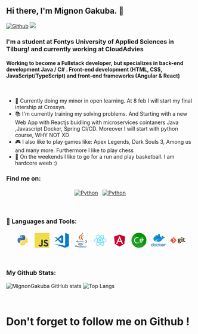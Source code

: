 ## Hi there, I'm Mignon Gakuba. 👋  
[![Github](https://img.shields.io/github/followers/MignonGakuba?label=Follow&style=social)](https://github.com/MignonGakuba) ![](https://visitor-badge.laobi.icu/badge?page_id=MignonGakuba.MignonGakuba)

### I'm a student at Fontys University of Applied Sciences in Tilburg! and currently working at CloudAdvies

#### Working to become a Fullstack developer, but specializes in back-end development Java / C#  . Front-end development (HTML, CSS, JavaScript/TypeScript) and front-end frameworks (Angular & React)

<br/>

  - 🏫 Currently doing my minor in open learning.  At 8 feb  I will start my final intership at Crossyn.
  - 📚 I'm currently training my solving problems. And Starting with a new Web App with Reactjs buidling with microservices cointaners Java ,Javascript Docker, Spring CI/CD.
  Moreover I will start with python course, WHY NOT XD
  - 🎮 I also like to play games like: Apex Legends, Dark Souls 3, Among us and many more. Furthermore I like to play chess 
  - 🌲 On the weekends I like to go for a run and play basketball. I am hardcore weeb :) 


### Find me on:

<p align="center">
 <a href="https://www.linkedin.com/in/mignon-gakuba-700247180/" target="_blank" rel="noopener noreferrer"> <img src="https://cdn.jsdelivr.net/npm/simple-icons@v3/icons/linkedin.svg" alt="Python" height="40" style="vertical-align:top; margin:4px"></a>
 <a href="mailto:mignongakuba@gmail.com"> <img src="https://cdn.jsdelivr.net/npm/simple-icons@v3/icons/gmail.svg" alt="Python" height="40" style="vertical-align:top; margin:4px"></a>
</p>

<br />

### 🧰 Languages and Tools:
<p align="center">
<img src="https://raw.githubusercontent.com/github/explore/80688e429a7d4ef2fca1e82350fe8e3517d3494d/topics/python/python.png" alt="Python" height="40" style="vertical-align:top; margin:4px">
<img src="https://raw.githubusercontent.com/github/explore/80688e429a7d4ef2fca1e82350fe8e3517d3494d/topics/javascript/javascript.png" alt="Javascript" height="40" style="vertical-align:top; margin:4px">
<img src="https://raw.githubusercontent.com/github/explore/80688e429a7d4ef2fca1e82350fe8e3517d3494d/topics/visual-studio-code/visual-studio-code.png" alt="VS Code" height="40" style="vertical-align:top; margin:4px">
<img src="https://raw.githubusercontent.com/github/explore/80688e429a7d4ef2fca1e82350fe8e3517d3494d/topics/java/java.png" alt="Java" height="40" style="vertical-align:top; margin:4px">
<img src="https://raw.githubusercontent.com/github/explore/80688e429a7d4ef2fca1e82350fe8e3517d3494d/topics/react/react.png" alt="React" height="40" style="vertical-align:top; margin:4px">
<img src="https://raw.githubusercontent.com/github/explore/80688e429a7d4ef2fca1e82350fe8e3517d3494d/topics/angular/angular.png" alt="VS Code" height="40" style="vertical-align:top; margin:4px">
<img src="https://raw.githubusercontent.com/github/explore/80688e429a7d4ef2fca1e82350fe8e3517d3494d/topics/csharp/csharp.png" alt="C sharp" height="40" style="vertical-align:top; margin:4px">
  <img src="https://raw.githubusercontent.com/github/explore/80688e429a7d4ef2fca1e82350fe8e3517d3494d/topics/docker/docker.png" alt="Docker" height="40" style="vertical-align:top; margin:4px">
<img src="https://raw.githubusercontent.com/github/explore/80688e429a7d4ef2fca1e82350fe8e3517d3494d/topics/git/git.png" alt="Git" height="40" style="vertical-align:top; margin:4px">
</p>

<br />

### My Github Stats:
![MignonGakuba  GitHub stats](https://github-readme-stats.vercel.app/api?username=mignongakuba&theme=dark&show_icons=true) 
![Top Langs](https://github-readme-stats.vercel.app/api/top-langs/?username=MignonGakuba&theme=dark&show_icons=true)

<br />

# Don't forget to follow me on Github ! 
